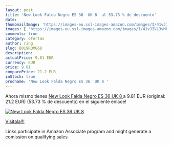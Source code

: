 ```yaml
---
layout: post
title: 'New Look Falda Negro ES 36  UK 8  al 53.73 % de descuento'
date: 
thumbnailImage: 'https://images-eu.ssl-images-amazon.com/images/I/41vJIVL3vML._SL200_.jpg'
images: [ 'https://images-eu.ssl-images-amazon.com/images/I/41vJIVL3vML._SL200_.jpg' ]
comments: true
category: ofertas
author: ring
slug: B019RQMG68
description:
actualPrice: 9.81 EUR
currency: EUR
price: 9.81
comparePrice: 21.2 EUR
inStock: true
prodname: 'New Look Falda Negro ES 36  UK 8 '
---
```


Ahora mismo tienes [New Look Falda Negro ES 36  UK 8 ](https://www.amazon.es/dp/B019RQMG68/?tag=tolees-21) a 9.81 EUR (original: 21.2 EUR) (53.73 %  de descuento) en el siguiente enlace!

[![New Look Falda Negro ES 36  UK 8 ](https://images-eu.ssl-images-amazon.com/images/I/41vJIVL3vML._SL200_.jpg)](https://www.amazon.es/dp/B019RQMG68/?tag=tolees-21)

[Visítala!!!](https://www.amazon.es/dp/B019RQMG68/?tag=tolees-21)

Links participate in Amazon Associate program and might generate a comission on qualifying sales
